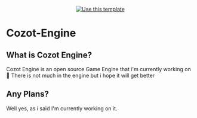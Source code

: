 <div align="center">

[![Use this template](https://img.shields.io/badge/Check-Our_website_here_!-2ea44f?style=for-the-badge)](https://cozot-engine.github.io/Web-Page/)



</div>



# Cozot-Engine
## What is Cozot Engine?
Cozot Engine is an open source Game Engine that i'm currently working on :eyes:
There is not much in the engine but i hope it will get better

## Any Plans?
Well yes, as i said I'm currently working on it.


<!---
Cozot-Engine/Cozot-Engine is a ✨ special ✨ repository because its `README.md` (this file) appears on your GitHub profile.
You can click the Preview link to take a look at your changes.
github, what?
--->
